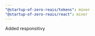 ```yaml
---
"@startup-of-zero-reais/tokens": minor
"@startup-of-zero-reais/react": minor
---
```


Added responsitivy

